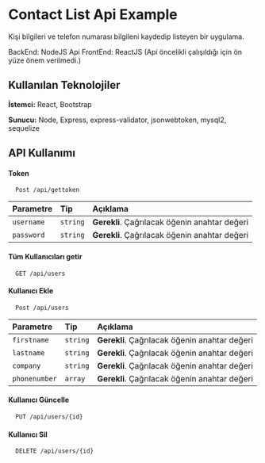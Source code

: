 
# Contact List Api Example

Kişi bilgileri ve telefon numarası bilgileni kaydedip listeyen bir uygulama.

BackEnd: NodeJS Api
FrontEnd: ReactJS (Api öncelikli çalışıldığı için ön yüze önem verilmedi.)


## Kullanılan Teknolojiler

**İstemci:** React, Bootstrap

**Sunucu:** Node, Express, express-validator, jsonwebtoken, mysql2, sequelize

  
## API Kullanımı

#### Token

```http
  Post /api/gettoken
```

| Parametre     | Tip      | Açıklama                       |
| :--------     | :------- | :-------------------------------- |
| `username`    | `string` | **Gerekli**. Çağrılacak öğenin anahtar değeri |
| `password`    | `string` | **Gerekli**. Çağrılacak öğenin anahtar değeri |


#### Tüm Kullanıcıları getir

```http
  GET /api/users
```

#### Kullanıcı Ekle

```http
  Post /api/users
```

| Parametre     | Tip      | Açıklama                       |
| :--------     | :------- | :-------------------------------- |
| `firstname`    | `string` | **Gerekli**. Çağrılacak öğenin anahtar değeri |
| `lastname`    | `string` | **Gerekli**. Çağrılacak öğenin anahtar değeri |
| `company`    | `string` | **Gerekli**. Çağrılacak öğenin anahtar değeri |
| `phonenumber`    | `array` | **Gerekli**. Çağrılacak öğenin anahtar değeri |


  #### Kullanıcı Güncelle

```http
  PUT /api/users/{id}
```

  #### Kullanıcı Sil

```http
  DELETE /api/users/{id}
```
